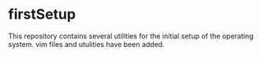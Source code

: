 # firstSetup
This repository contains several utilities for the initial setup of the operating system.
vim files and utulities have been added. 
